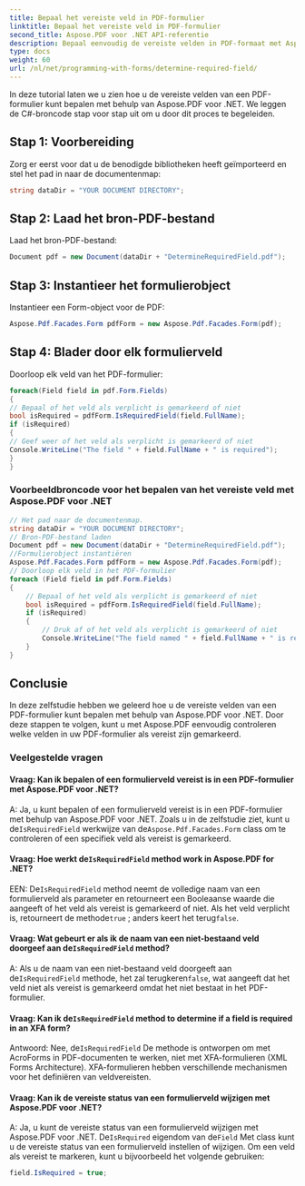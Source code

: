 ```yaml
---
title: Bepaal het vereiste veld in PDF-formulier
linktitle: Bepaal het vereiste veld in PDF-formulier
second_title: Aspose.PDF voor .NET API-referentie
description: Bepaal eenvoudig de vereiste velden in PDF-formaat met Aspose.PDF voor .NET.
type: docs
weight: 60
url: /nl/net/programming-with-forms/determine-required-field/
---
```

In deze tutorial laten we u zien hoe u de vereiste velden van een PDF-formulier kunt bepalen met behulp van Aspose.PDF voor .NET. We leggen de C#-broncode stap voor stap uit om u door dit proces te begeleiden.

## Stap 1: Voorbereiding

Zorg er eerst voor dat u de benodigde bibliotheken heeft geïmporteerd en stel het pad in naar de documentenmap:

```csharp
string dataDir = "YOUR DOCUMENT DIRECTORY";
```

## Stap 2: Laad het bron-PDF-bestand

Laad het bron-PDF-bestand:

```csharp
Document pdf = new Document(dataDir + "DetermineRequiredField.pdf");
```

## Stap 3: Instantieer het formulierobject

Instantieer een Form-object voor de PDF:

```csharp
Aspose.Pdf.Facades.Form pdfForm = new Aspose.Pdf.Facades.Form(pdf);
```

## Stap 4: Blader door elk formulierveld

Doorloop elk veld van het PDF-formulier:

```csharp
foreach(Field field in pdf.Form.Fields)
{
// Bepaal of het veld als verplicht is gemarkeerd of niet
bool isRequired = pdfForm.IsRequiredField(field.FullName);
if (isRequired)
{
// Geef weer of het veld als verplicht is gemarkeerd of niet
Console.WriteLine("The field " + field.FullName + " is required");
}
}
```

### Voorbeeldbroncode voor het bepalen van het vereiste veld met Aspose.PDF voor .NET 
```csharp
// Het pad naar de documentenmap.
string dataDir = "YOUR DOCUMENT DIRECTORY";
// Bron-PDF-bestand laden
Document pdf = new Document(dataDir + "DetermineRequiredField.pdf");
//Formulierobject instantiëren
Aspose.Pdf.Facades.Form pdfForm = new Aspose.Pdf.Facades.Form(pdf);
// Doorloop elk veld in het PDF-formulier
foreach (Field field in pdf.Form.Fields)
{
	// Bepaal of het veld als verplicht is gemarkeerd of niet
	bool isRequired = pdfForm.IsRequiredField(field.FullName);
	if (isRequired)
	{
		// Druk af of het veld als verplicht is gemarkeerd of niet
		Console.WriteLine("The field named " + field.FullName + " is required");
	}
}
```

## Conclusie

In deze zelfstudie hebben we geleerd hoe u de vereiste velden van een PDF-formulier kunt bepalen met behulp van Aspose.PDF voor .NET. Door deze stappen te volgen, kunt u met Aspose.PDF eenvoudig controleren welke velden in uw PDF-formulier als vereist zijn gemarkeerd.

### Veelgestelde vragen

#### Vraag: Kan ik bepalen of een formulierveld vereist is in een PDF-formulier met Aspose.PDF voor .NET?

 A: Ja, u kunt bepalen of een formulierveld vereist is in een PDF-formulier met behulp van Aspose.PDF voor .NET. Zoals u in de zelfstudie ziet, kunt u de`IsRequiredField` werkwijze van de`Aspose.Pdf.Facades.Form` class om te controleren of een specifiek veld als vereist is gemarkeerd.

####  Vraag: Hoe werkt de`IsRequiredField` method work in Aspose.PDF for .NET?

 EEN: De`IsRequiredField` method neemt de volledige naam van een formulierveld als parameter en retourneert een Booleaanse waarde die aangeeft of het veld als vereist is gemarkeerd of niet. Als het veld verplicht is, retourneert de methode`true` ; anders keert het terug`false`.

####  Vraag: Wat gebeurt er als ik de naam van een niet-bestaand veld doorgeef aan de`IsRequiredField` method?

A: Als u de naam van een niet-bestaand veld doorgeeft aan de`IsRequiredField` methode, het zal terugkeren`false`, wat aangeeft dat het veld niet als vereist is gemarkeerd omdat het niet bestaat in het PDF-formulier.

####  Vraag: Kan ik de`IsRequiredField` method to determine if a field is required in an XFA form?

 Antwoord: Nee, de`IsRequiredField` De methode is ontworpen om met AcroForms in PDF-documenten te werken, niet met XFA-formulieren (XML Forms Architecture). XFA-formulieren hebben verschillende mechanismen voor het definiëren van veldvereisten.

#### Vraag: Kan ik de vereiste status van een formulierveld wijzigen met Aspose.PDF voor .NET?

 A: Ja, u kunt de vereiste status van een formulierveld wijzigen met Aspose.PDF voor .NET. De`IsRequired` eigendom van de`Field` Met class kunt u de vereiste status van een formulierveld instellen of wijzigen. Om een veld als vereist te markeren, kunt u bijvoorbeeld het volgende gebruiken:

```csharp
field.IsRequired = true;
```